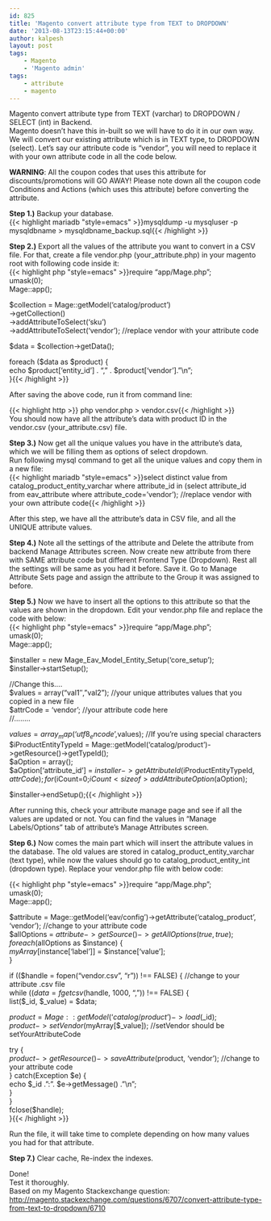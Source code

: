 ```yaml
---
id: 825
title: 'Magento convert attribute type from TEXT to DROPDOWN'
date: '2013-08-13T23:15:44+00:00'
author: kalpesh
layout: post
tags:
    - Magento
    - 'Magento admin'
tags:
    - attribute
    - magento
---
```


Magento convert attribute type from TEXT (varchar) to DROPDOWN / SELECT (int) in Backend.  
Magento doesn’t have this in-built so we will have to do it in our own way. We will convert our existing attribute which is in TEXT type, to DROPDOWN (select). Let’s say our attribute code is “vendor”, you will need to replace it with your own attribute code in all the code below.

**WARNING**: All the coupon codes that uses this attribute for discounts/promotions will GO AWAY! Please note down all the coupon code Conditions and Actions (which uses this attribute) before converting the attribute.

**Step 1.)** Backup your database.  
{{< highlight mariadb "style=emacs" >}}mysqldump -u mysqluser -p mysqldbname > mysqldbname_backup.sql{{< /highlight >}}

**Step 2.)** Export all the values of the attribute you want to convert in a CSV file. For that, create a file vendor.php (your_attribute.php) in your magento root with following code inside it:  
{{< highlight php "style=emacs" >}}require “app/Mage.php”;  
umask(0);  
Mage::app();

$collection = Mage::getModel(‘catalog/product’)  
 ->getCollection()  
 ->addAttributeToSelect(‘sku’)  
 ->addAttributeToSelect(‘vendor’); //replace vendor with your attribute code

$data = $collection->getData();

foreach ($data as $product) {  
 echo $product[‘entity_id’] . “,” . $product[‘vendor’].”\\n”;  
}{{< /highlight >}}

After saving the above code, run it from command line:

{{< highlight http >}} php vendor.php > vendor.csv{{< /highlight >}}  
You should now have all the attribute’s data with product ID in the vendor.csv (your_attribute.csv) file.

**Step 3.)** Now get all the unique values you have in the attribute’s data, which we will be filling them as options of select dropdown.  
Run following mysql command to get all the unique values and copy them in a new file:  
{{< highlight mariadb "style=emacs" >}}select distinct value from catalog_product_entity_varchar where attribute_id in (select attribute_id from eav_attribute where attribute_code=’vendor’); //replace vendor with your own attribute code{{< /highlight >}}

After this step, we have all the attribute’s data in CSV file, and all the UNIQUE attribute values.  
  
**Step 4.)** Note all the settings of the attribute and Delete the attribute from backend Manage Attributes screen. Now create new attribute from there with SAME attribute code but different Frontend Type (Dropdown). Rest all the settings will be same as you had it before. Save it. Go to Manage Attribute Sets page and assign the attribute to the Group it was assigned to before.

**Step 5.)** Now we have to insert all the options to this attribute so that the values are shown in the dropdown. Edit your vendor.php file and replace the code with below:  
{{< highlight php "style=emacs" >}}require “app/Mage.php”;  
umask(0);  
Mage::app();

$installer = new Mage_Eav_Model_Entity_Setup(‘core_setup’);  
$installer->startSetup();

//Change this….  
$values = array(“val1″,”val2”); //your unique attributes values that you copied in a new file  
$attrCode = ‘vendor’; //your attribute code here  
//……..

$values = array_map(‘utf8_encode’,$values); //If you’re using special characters  
$iProductEntityTypeId = Mage::getModel(‘catalog/product’)->getResource()->getTypeId();  
$aOption = array();  
$aOption[‘attribute_id’] = $installer->getAttributeId($iProductEntityTypeId, $attrCode);  
for($iCount=0;$iCount<sizeof>addAttributeOption($aOption);</sizeof>

$installer->endSetup();{{< /highlight >}}

After running this, check your attribute manage page and see if all the values are updated or not. You can find the values in “Manage Labels/Options” tab of attribute’s Manage Attributes screen.

**Step 6.)** Now comes the main part which will insert the attribute values in the database. The old values are stored in catalog_product_entity_varchar (text type), while now the values should go to catalog_product_entity_int (dropdown type). Replace your vendor.php file with below code:

{{< highlight php "style=emacs" >}}require “app/Mage.php”;  
umask(0);  
Mage::app();

$attribute = Mage::getModel(‘eav/config’)->getAttribute(‘catalog_product’, ‘vendor’); //change to your attribute code  
$allOptions = $attribute->getSource()->getAllOptions(true, true);  
foreach ($allOptions as $instance) {  
 $myArray[$instance[‘label’]] = $instance[‘value’];  
}

if (($handle = fopen(“vendor.csv”, “r”)) !== FALSE) { //change to your attribute .csv file  
 while (($data = fgetcsv($handle, 1000, “,”)) !== FALSE) {  
 list($_id, $_value) = $data;

 $product = Mage::getModel(‘catalog/product’)->load($_id);  
 $product->setVendor($myArray[$_value]); //setVendor should be setYourAttributeCode

 try {  
 $product->getResource()->saveAttribute($product, ‘vendor’); //change to your attribute code  
 } catch(Exception $e) {  
 echo $_id .”:”. $e->getMessage() .”\\n”;  
 }  
 }  
 fclose($handle);  
}{{< /highlight >}}

Run the file, it will take time to complete depending on how many values you had for that attribute.

**Step 7.)** Clear cache, Re-index the indexes.

Done!  
Test it thoroughly.  
Based on my Magento Stackexchange question: <http://magento.stackexchange.com/questions/6707/convert-attribute-type-from-text-to-dropdown/6710>